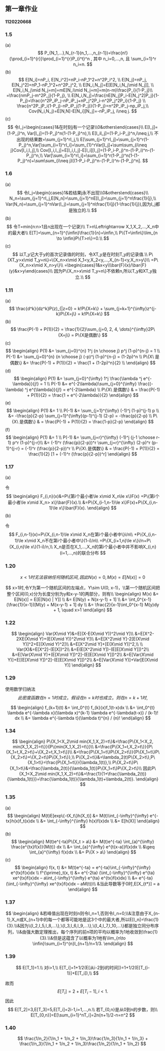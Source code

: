 

## 第一章作业

#### 1120220668

### 1.5

(a)
$$
P_{N_1,...},N_{r-1}(n_1,...,n_{r-1})=\frac{n!}{\prod_{i=1}^{r}}\prod_{i=1}^{r}P_{i^t}^n
, 其中 n_i=0,...,n, 且 \sum_{i=1}^r n_i=n.
$$
(b)
$$
E[N_i]=nP_i, E[N_i^2]=nP_i-nP_1^2+n^2P_i^2, \\ 
E[N_j]=nP_j, E[N_j^2]=nP_1-nP_1^2+n^2P_j^2,  \\
E[N_i,N_j]=E[E[N_i,N_j\mid N_j]], \\
E[N_i,N_j\mid N_j=m]=mE[N_i\mid N_j=m]=m(n-m)\frac{P_i}{1-P_j}\\
=\frac{nmP_j-m^2P_j}{1-P_j}, \\
E[N_i,N_j]=\frac{nE[N_j]P_i-E[N_j^2]P_j}{1-P_j}=\frac{n^2P_iP_j-nP_iP_j+nP_j^2P_i-n^2P_j^2P_i}{1-P_j} \\
\frac{n^2P_jP_i(1-P_j)-nP_iP_j(1-P_j)}{1-P_j}=n^2P_iP_j-np_iP_j,\\  
Cov(N_i,N_j)=E[N,N]-E[N_i][N_j]=-nP_iP_j,
i\neq j.
$$
(c) 
$$
令I_j=\begin{cases}1&在时刻j有一个记录\\0&others\end{cases}\\
E[I_j]=(1-P_j)^n, Var[I_j]=(1-P_j)^n(1-(1-P_j)^n),\\
E[I_iI_j]=(1-P_i-P_j)^n,i\neq j,\\
不出现的结果数=\sum_{j=1}^rI_j,\\
E[\sum_{j=1}^rI_j]=\sum_{j=1}^r(1-P_j)^n,Var[\sum_{i=1}^rI_i]=\sum_{1}^rVar[I_j]+\sum\sum_{i\neq j}Cov[I_i,I_j],\\
Cov[I_i,I_j]=E[I_i,I_j]-E[I_i][I_j]=(1-P_i-P_j)^n-(1-P_i)^n-(1-P_j)^n,\\
Var[\sum_{i=1}^rI_i]=\sum_{i=1}^r(1-P_j)^n(1-(1-P_j)^n)+\sum\sum_{i\neq j}[(1-P_i-P_j)^n-(1-P_i)^n-(1-P_j)^n].
$$

### 1.6

(a)
$$
令I_j=\begin{cases}1&若结果j永不出现\\0&others\end{cases}\\
N_n=\sum_{j=1}^rI_j,E[N_n]=\sum_{j=1}^nE[I_j]=\sum_{j=1}^n\frac{1}{j},\\
Var(N_n)=\sum_{j=1}^nVar(I_j)=\sum_{j=1}^n\frac{1}{j}(1-\frac{1}{j}),因为I_j都是独立的.\\
$$
(b)
$$
令T=min{n:n>1且n出现在一个记录}\\
T>n\Leftrightarrow X_1,X_2,...,X_n中的最大者\\
E[T]=\sum_{n=1}^{\infin}\frac{1}{n}=\infin,\\
P\{T=\infin\}\lim_{n \to \infin}P\{T>n\}=0.\\
$$
(c)
$$
以T_y记大于y的首次记录值的时刻，令XT_y是在时刻T_y的记录值.\\
P\{XT_y>x\mid T_y=n\}=\{X_n>x\mid X_1<y,X_2<y,...,X_{n-1}<y,X_n>y\}\\
=P\{X_n>x\mid X_n>y\}\\
=\begin{cases}1&x<y\\\bar{F}(x)/\bar{F}(y)&x>y\end{cases}\\
因为P\{X_n>x\mid T_y=n\}不依赖n,所以T_y和XT_y独立.\\
$$

### 1.11

(a)
$$
\frac{d^k}{dz^k}P(z)_{|z=0} = k!P\{X=k\} + \sum_{j=k+1}^{\infty}z^{j-k}P\{X=j\} = k!P\{X=k\}
$$
(b)
$$
\frac{P(-1) + P(1)}{2} = \frac{1}{2}\sum_{j=0, 2, 4, \dots}^{\infty}2P\{X=j\} = P\{X是偶数\}
$$
(c)
$$
\begin{align}
P(1) &= \sum_{j=0}^{n} 1^j {n \choose j} p^j (1-p)^{n-j} = 1 \\
P(-1) &= \sum_{j=0}^{n} {n \choose j} (-p)^j (1-p)^{n-j} = (1-2p)^n \\
P\{X\ 是偶数\} &= \frac{P(-1) + P(1)}{2} = \frac{1 + (1-2p)^n}{2} \\
\end{align}
$$
(d)
$$
\begin{align}
P(1) &= \sum_{j=0}^{\infty} 1^j \frac{\lambda ^j e^{-\lambda}}{j!} = 1 \\
P(-1) &= e^{-2\lambda}\sum_{j=0}^{\infty} \frac{(-\lambda) ^j e^{\lambda}}{j!} = e^{-2\lambda} \\
P\{X\ 是偶数\} & = \frac{P(-1) + P(1)}{2} = \frac{1 + e^{-2\lambda}}{2} 
\end{align}
$$
(e)
$$
\begin{align}
P(1) &= 1 \\
P(-1) &= \sum_{j=1}^{\infty} (-1)^j (1-p)^(j-1) p \\
&= -\frac{p}{2-p} \sum_{j=1}^{\infty}(p-1)^(j-1) (2-p) = -\frac{p}{2-p} \\
P\{X\ 是偶数\} & = \frac{P(-1) + P(1)}{2} = \frac{1-p}{2-p} 
\end{align}
$$
(f)
$$
\begin{align}
P(1) &= 1 \\
P(-1) &= \sum_{j=r}^{\infty} (-1)^j {j-1 \choose r-1} p^r (1-p)^{j-r}\\
&= (-1)^r (\frac{p}{2-p})^r \sum_{j=r}^{\infty} (2-p)^r (p-1)^{j-r} = (-1)^r (\frac{p}{2-p})^r \\
P\{X\ 是偶数\} & = \frac{P(-1) + P(1)}{2} = \frac{1}{2} [1 + (-1)^r (\frac{p}{2-p})^r] 
\end{align}
$$


### 1.17

(a)

令
$$
\begin{align}
F_{i,n}(x)&=P\{第i个最小者\le x\mid X_n\le x\}F(x)
+P\{第i个最小者\le x\mid X_n> x\}\bar{F}(x).\\
&=P\{X_{i-1,n-1}\le x\}F(x)+P\{X_{i,n-1}\le x\}\bar{F}(x).
\end{align}
$$
(b)

令
$$
F_{i,n-1}(x)=P\{X_{i,n-1}\le x\mid X_n在第i个最小者中\}i/n\\
+P\{X_{i,n-1}\le x\mid X_n不在第i个最小者中\}(1-i)/n\\
=P\{X_{i+1,n}\le x\}i/n+P\{X_{i,n}\le x\}(1-i)/n,\\
X_n是否在X_1,...,X_n的第i个最小者中并不影响X_{i,n}(i=1,...,n)的联合分布
$$

### 1.20

$$
x<1时无法容纳任何随机区间,因此N(x)=0,M(x)=E[N(x)]=0
$$


$$
x>1时,令Y为第一个随机区间的左端点，Y\sim U(0, x-1)，\\第一个随机区间把整个区间(0,x)分为长度分别为y和x-y-1的两部分，则有\\
\begin{align}
M(x) &= E[N(x)] = E[E[N(x) | Y]] \\
&= E[N(y) + N(x-y-1) + 1] \\ 
&= \int_0^{x-1} (\frac{1}{x-1})[M(y) + M(x-y-1) + 1] dy \\
&= \frac{2}{x-1}\int_0^{x-1} M(y)dy + 1, \quad x>1
\end{align}
$$


### 1.22

$$
\begin{align}
Var(X\mid Y)&=E[(X-E(X\mid Y))^2\mid Y]\\
&=E[X^2-2XE(X\mid Y)+(E(X\mid Y))^2\mid Y]\\
&=E[X^2\mid Y]-2[E(X\mid Y)]^2+E[(X\mid Y)^2]\\
&=E[X^2\mid Y]+[E(X\mid Y)]^2,\\
\\
Var(X)&=E[X^2]-(E[X])^2\\
&=E(E[X^2\mid Y])-(E[E[X\mid Y]])^2\\
&=E[Var(X\mid Y)+(E[X\mid Y])^2]-(E[E[X\mid Y]])^2\\
&=E[Var(X\mid Y)]+E[(E[X\mid Y])^2]-(E[E[X\mid Y]])^2\\
&=E[Var(X\mid Y)]+Var[E(X\mid Y)]
\end{align}
$$

### 1.29

使用数学归纳法
$$
此密度函数在n=1时成立，假设在n=k时也成立，则在n=k+1时,
$$

$$
\begin{align}
f_{k+1}(t) &= \int_0^{t} f_{k}(x)f_1(t-x)dx \\
&= \int_0^{t} \lambda e^{-\lambda x}(\lambda x)^{k-1} \lambda e^{-\lambda(t-x)} / (k-1)! dx \\
&= \lambda e^{-\lambda t}(\lambda t)^{n} / (n)! 
\end{align}
$$



### 1.34

$$
\begin{align}
P\{X_1<X_2\mid min(X_1,X_2)=t\}&=\frac{P\{X_1<X_2, min(X_1,X_2)=t\}}{P\{min(X_1,X_2)=t\}}\\
&=\frac{P\{X_1=t,X_2>t\}}{P\{X_1=t,X_2>t\}+\{X_2=t,X_1>t\}}\\
&=\frac{P\{X_1=t\}P\{X_2>t\}}{P\{X_1=t\}P\{X_2>t\}+\{X_2=t\}P\{X_1>t\}},\\
P\{X_2=t\}&=\lambda_2(t)P\{X_2>t\},P\{X_1>t\}=\frac{P\{X_1=t\}}{\lambda_1(t)},\\
P\{X_2=t\}P\{X_1>t\}&=\frac{\lambda_2(t)}{\lambda_1(t)}P\{X_1=t\}P\{X_2>t\}\\
因此P\{X_1<X_2\mid min(X_1,X_2)=t\}&=\frac{1}{1+\frac{\lambda_2(t)}{\lambda_1(t)}}=\frac{\lambda_1(t)}{\lambda_1(t)+\lambda_2(t)}.
\end{align}
$$



### 1.35

(a)
$$
\begin{align}
M(t)E[exp\{-tX_t\}h(X_t)] &= M(t)\int_{-\infty}^{\infty} e^{-tx}h(x)f_t(x)dx \\
&= \int_{-\infty}^{\infty} h(x)f(x)dx \\ 
&= E[h(X)]
\end{align}
$$
(b)
$$
\begin{align}
M(t)e^{-ta}P\{X_t > a\} &= M(t)e^{-ta} \int_{a}^{\infty} \frac{e^{tx}f(x)}{M(t)} dx \\
&= \int_{a}^{\infty} e^{t(x-a)}f(x)dx \\
&\geq \int_{a}^{\infty} f(x)dx \\ 
&= P\{X > a\} 
\end{align}
$$
(c)
$$
\begin{align}
f(x, t) &= M(t)e^{-ta} = e^{-ta}\int_{-\infty}^{\infty} e^{tx}f(x)dx \\
f^{\prime}_t(x, t) &= e^{-2ta} (\int_{-\infty}^{\infty} e^{ta} xe^{tx}f(x)dx – a\int_{-\infty}^{\infty} e^{ta} e^{tx}f(x)dx) \\
&= e^{-ta} (\int_{-\infty}^{\infty} xe^{tx}f(x)dx – aM(t))\\ 
&当此导数等于0时,E[X_{t*}] = a
\end{align}
$$


### 1.37

$$
\begin{align}
&若峰值出现在时刻n则令I_n=1,否则令I_n=0;\\&注意由于X_{n-1},X_n或X_{n+1}中的每一个都等可能地是这3个中的最大者,所以E[I_n]=\frac{1}{3}.\\&因为\{I_2,I_5,I_8,...\},\{I_3,I_6,I_9,...\},\{I_4,I_7,I_10,...\}都是独立同分布序列，\\&由强大数定理推出，每个序列的前n项的平均以概率为1地收敛到\frac{1}{3}.\\&但是这蕴含了以概率为1地有\lim_{n\to \infin}\sum_{i=1}^{n}I_{n+1}/n=1/3.
\end{align}
$$



### 1.39

$$
E[T_1]=1.\\
对i>1,\\
E[T_i]=1+1/2(E[从i-2到i的时间])=1+1/2(E[T_{i-1}]+E[T_i]),\\
$$

故而
$$
E[T_i]=2+E[T_i-1],i<1.
$$
因此
$$
E[T_2]=3,E[T_3]=5,E[T_i]=2i-1,i=1,...,n.\\
若T_{0,n}是从0到n的步数，则\\
E[T_{0,n}]=E[\sum_{i=1}^nT_i]=2n(n+1)/2-n=n^2
$$


### 1.40

$$
\frac{1/n_2}{1/n_1 + 1/n_2 + 1/n_3}\frac{1/n_3}{1/n_1 + 1/n_3} + \frac{1/n_3}{1/n_1 + 1/n_2 + 1/n_3}\frac{1/n_2}{1/n_1 + 1/n_2} 
$$

